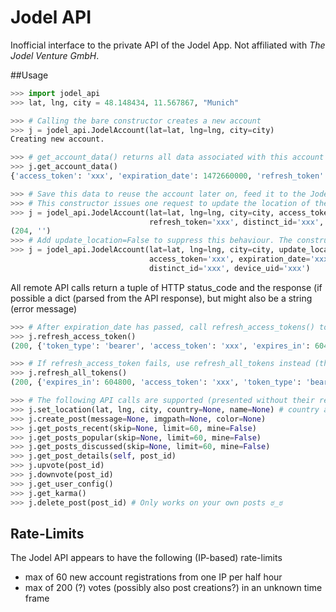 # Jodel API

Inofficial interface to the private API of the Jodel App. Not affiliated with *The Jodel Venture GmbH*.

##Usage

```python
>>> import jodel_api
>>> lat, lng, city = 48.148434, 11.567867, "Munich"

>>> # Calling the bare constructor creates a new account
>>> j = jodel_api.JodelAccount(lat=lat, lng=lng, city=city)
Creating new account.

>>> # get_account_data() returns all data associated with this account (censored by me)
>>> j.get_account_data()
{'access_token': 'xxx', 'expiration_date': 1472660000, 'refresh_token': 'xxx', 'distinct_id': 'xxx', 'device_uid': 'xxx'}

>>> # Save this data to reuse the account later on, feed it to the JodelAccount() constructor to reinitiate the account
>>> # This constructor issues one request to update the location of the account
>>> j = jodel_api.JodelAccount(lat=lat, lng=lng, city=city, access_token='xxx', expiration_date='xxx', 
                               refresh_token='xxx', distinct_id='xxx', device_uid='xxx')
(204, '')
>>> # Add update_location=False to suppress this behaviour. The constructor will only instantiate an object, without making any remote calls
>>> j = jodel_api.JodelAccount(lat=lat, lng=lng, city=city, update_location=False, 
                               access_token='xxx', expiration_date='xxx', refresh_token='xxx', 
                               distinct_id='xxx', device_uid='xxx')
```

All remote API calls return a tuple of HTTP status_code and the response (if possible a dict (parsed from the API response), but might also be a string (error message)

```python
>>> # After expiration_date has passed, call refresh_access_tokens() to re-authenticate
>>> j.refresh_access_token()
(200, {'token_type': 'bearer', 'access_token': 'xxx', 'expires_in': 604800, 'expiration_date': xxx})

>>> # If refresh_access_token fails, use refresh_all_tokens instead (this is akin to creating a new account, but preserves the account's data (karma, etc))
>>> j.refresh_all_tokens()
(200, {'expires_in': 604800, 'access_token': 'xxx', 'token_type': 'bearer', 'returning': True, 'refresh_token': 'xxx', 'expiration_date': 1472600000, 'distinct_id': 'xxx'})

>>> # The following API calls are supported (presented without their respective responses)
>>> j.set_location(lat, lng, city, country=None, name=None) # country and name appear to have no effect
>>> j.create_post(message=None, imgpath=None, color=None)
>>> j.get_posts_recent(skip=None, limit=60, mine=False)
>>> j.get_posts_popular(skip=None, limit=60, mine=False)
>>> j.get_posts_discussed(skip=None, limit=60, mine=False)
>>> j.get_post_details(self, post_id)
>>> j.upvote(post_id)
>>> j.downvote(post_id)
>>> j.get_user_config()
>>> j.get_karma()
>>> j.delete_post(post_id) # Only works on your own posts ಠ_ಠ
```

## Rate-Limits

The Jodel API appears to have the following (IP-based) rate-limits

- max of 60 new account registrations from one IP per half hour
- max of 200 (?) votes (possibly also post creations?) in an unknown time frame

